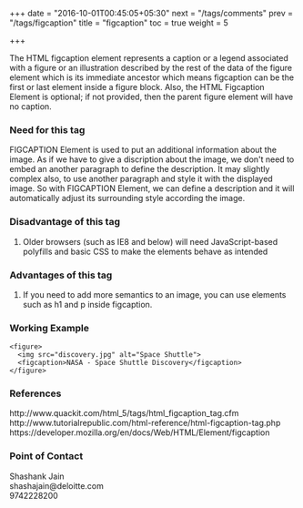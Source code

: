 +++
date = "2016-10-01T00:45:05+05:30"
next = "/tags/comments"
prev = "/tags/figcaption"
title = "figcaption"
toc = true
weight = 5

+++

The HTML figcaption element represents a caption or a legend associated with a figure or an illustration described by the rest of the data of the figure element which is its immediate ancestor which means figcaption can be the first or last element inside a figure block. Also, the HTML Figcaption Element is optional; if not provided, then the parent figure element will have no caption.

<h3>Need for this tag</h3>
FIGCAPTION Element is used to put an additional information about the image. As if we have to give a discription about the image, we don't need to embed an another paragraph to define the description. It may slightly complex also, to use another paragraph and style it with the displayed image. So with FIGCAPTION Element, we can define a description and it will automatically adjust its surrounding style according the image.

<h3>Disadvantage of this tag</h3>
<ol>
  <li>Older browsers (such as IE8 and below) will need JavaScript-based polyfills and basic CSS to make the elements behave as intended</li>
</ol>

<h3>Advantages of this tag</h3>
<ol>
  <li>If you need to add more semantics to an image, you can use elements such as h1 and p inside figcaption.</li>
</ol>

<h3>Working Example</h3>

    <figure>
      <img src="discovery.jpg" alt="Space Shuttle">
      <figcaption>NASA - Space Shuttle Discovery</figcaption>
    </figure>

<h3>References</h3>
http://www.quackit.com/html_5/tags/html_figcaption_tag.cfm
<br>
http://www.tutorialrepublic.com/html-reference/html-figcaption-tag.php
<br>
https://developer.mozilla.org/en/docs/Web/HTML/Element/figcaption

<h3>Point of Contact</h3>
Shashank Jain <br>
shashajain@deloitte.com <br>
9742228200
